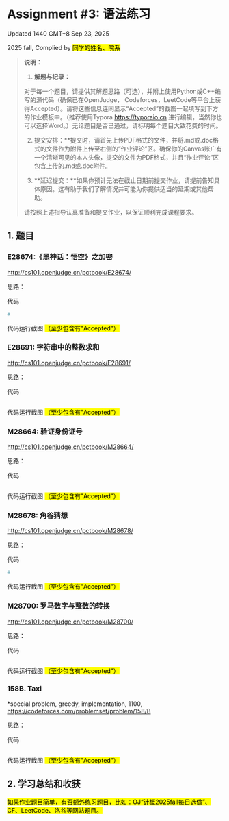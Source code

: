 # Assignment #3: 语法练习

Updated 1440 GMT+8 Sep 23, 2025

2025 fall, Complied by <mark>同学的姓名、院系</mark>



>**说明：**
>
>1. **解题与记录：**
>
>  对于每一个题目，请提供其解题思路（可选），并附上使用Python或C++编写的源代码（确保已在OpenJudge， Codeforces，LeetCode等平台上获得Accepted）。请将这些信息连同显示“Accepted”的截图一起填写到下方的作业模板中。（推荐使用Typora https://typoraio.cn 进行编辑，当然你也可以选择Word。）无论题目是否已通过，请标明每个题目大致花费的时间。
>
>2. 提交安排：**提交时，请首先上传PDF格式的文件，并将.md或.doc格式的文件作为附件上传至右侧的“作业评论”区。确保你的Canvas账户有一个清晰可见的本人头像，提交的文件为PDF格式，并且“作业评论”区包含上传的.md或.doc附件。
> 
>4. **延迟提交：**如果你预计无法在截止日期前提交作业，请提前告知具体原因。这有助于我们了解情况并可能为你提供适当的延期或其他帮助。  
>
>请按照上述指导认真准备和提交作业，以保证顺利完成课程要求。





## 1. 题目

### E28674:《黑神话：悟空》之加密

http://cs101.openjudge.cn/pctbook/E28674/



思路：



代码

```python
# 

```



代码运行截图 <mark>（至少包含有"Accepted"）</mark>





### E28691: 字符串中的整数求和

http://cs101.openjudge.cn/pctbook/E28691/



思路：



代码

```python

```



代码运行截图 <mark>（至少包含有"Accepted"）</mark>





### M28664: 验证身份证号 

http://cs101.openjudge.cn/pctbook/M28664/



思路：



代码

```python

```



代码运行截图 <mark>（至少包含有"Accepted"）</mark>





### M28678: 角谷猜想

http://cs101.openjudge.cn/pctbook/M28678/


思路：



代码

```python
# 

```



代码运行截图 <mark>（至少包含有"Accepted"）</mark>





### M28700: 罗马数字与整数的转换

http://cs101.openjudge.cn/pctbook/M28700/



思路：



代码

```python

```



代码运行截图 <mark>（至少包含有"Accepted"）</mark>





### 158B. Taxi

*special problem, greedy, implementation, 1100,  https://codeforces.com/problemset/problem/158/B



思路：



代码

```python

```



代码运行截图 <mark>（至少包含有"Accepted"）</mark>





## 2. 学习总结和收获

<mark>如果作业题目简单，有否额外练习题目，比如：OJ“计概2025fall每日选做”、CF、LeetCode、洛谷等网站题目。</mark>





